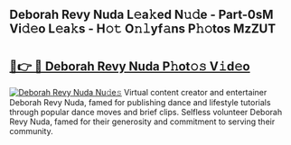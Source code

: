 ## Deborah Revy Nuda L𝚎a𝚔ed N𝚞𝚍e - Part-0sM Vi𝚍𝚎o L𝚎a𝚔s - H𝚘𝚝 O𝚗𝚕yf𝚊ns P𝚑𝚘tos MzZUT

# <h2><a href="http://kf3d2ua.oniu.top/?m=Deborah+Revy+Nuda">🔗👉 🔴 Deborah Revy Nuda P𝚑ot𝚘𝚜 V𝚒d𝚎o</a></h2>

[![Deborah Revy Nuda Nu𝚍e𝚜](https://i.imgur.com/0qMVB7G.gif)](http://kf3d2ua.oniu.top/?m=Deborah+Revy+Nuda)
Virtual content creator and entertainer Deborah Revy Nuda, famed for publishing dance and lifestyle tutorials through popular dance moves and brief clips. Selfless volunteer Deborah Revy Nuda, famed for their generosity and commitment to serving their community.  
